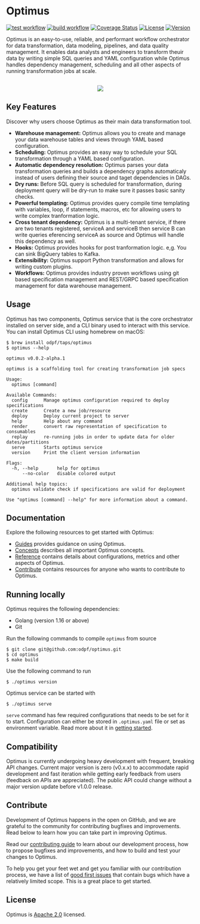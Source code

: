 # Optimus
[![test workflow](https://github.com/odpf/optimus/actions/workflows/test.yml/badge.svg)](test)
[![build workflow](https://github.com/odpf/optimus/actions/workflows/build.yml/badge.svg)](build)
[![Coverage Status](https://coveralls.io/repos/github/odpf/optimus/badge.svg?branch=main)](https://coveralls.io/github/odpf/optimus?branch=main)
[![License](https://img.shields.io/badge/License-Apache%202.0-blue.svg?logo=apache)](LICENSE)
[![Version](https://img.shields.io/github/v/release/odpf/optimus?logo=semantic-release)](Version)

Optimus is an easy-to-use, reliable, and performant workflow orchestrator for data transformation, data modeling, pipelines, and data quality management. It enables data analysts and engineers to transform theuir data by writing simple SQL queries and YAML configuration while Optimus handles dependency management, scheduling and all other aspects of running transformation jobs at scale.

<p align="center" style="margin-top:30px"><img src="./docs/static/img/optimus.svg" /></p>

## Key Features
Discover why users choose Optimus as their main data transformation tool.

* **Warehouse management:** Optimus allows you to create and manage your data warehouse tables and views through YAML based configuration. 
* **Scheduling:** Optimus provides an easy way to schedule your SQL transformation through a YAML based configuration.
* **Automatic dependency resolution:** Optimus parses your data transformation queries and builds a dependency graphs automaticaly instead of users defining their source and taget dependencies in DAGs.
* **Dry runs:** Before SQL query is scheduled for transformation, during deployment query will be dry-run to make sure it passes basic sanity checks.
* **Powerful templating:** Optimus provides query compile time templating with variables, loop, if statements, macros, etc for allowing users to write complex tranformation logic.
* **Cross tenant dependency:** Optimus is a multi-tenant service, if there are two tenants registered, serviceA and serviceB then service B can write queries eferencing serviceA as source and Optimus will handle this dependency as well.
* **Hooks:** Optimus provides hooks for post tranformation logic. e,g. You can sink BigQuery tables to Kafka.
* **Extensibility:** Optimus support Python transformation and allows for writing custom plugins. 
* **Workflows:** Optimus provides industry proven workflows using git based specification management and REST/GRPC based specification management for data warehouse management.

## Usage

Optimus has two components, Optimus service that is the core orchestrator installed on server side, and a CLI binary used to interact with this service. You can install Optimus CLI using homebrew on macOS:

```shell
$ brew install odpf/taps/optimus
$ optimus --help

optimus v0.0.2-alpha.1

optimus is a scaffolding tool for creating transformation job specs

Usage:
  optimus [command]

Available Commands:
  config      Manage optimus configuration required to deploy specifications
  create      Create a new job/resource
  deploy      Deploy current project to server
  help        Help about any command
  render      convert raw representation of specification to consumables
  replay      re-running jobs in order to update data for older dates/partitions
  serve       Starts optimus service
  version     Print the client version information

Flags:
  -h, --help       help for optimus
      --no-color   disable colored output

Additional help topics:
  optimus validate check if specifications are valid for deployment

Use "optimus [command] --help" for more information about a command.
```

## Documentation
Explore the following resources to get started with Optimus:

* [Guides](https://odpf.github.io/optimus/guides/create-job/) provides guidance on using Optimus.
* [Concepts](https://odpf.github.io/optimus/concepts/overview/) describes all important Optimus concepts.
* [Reference](https://odpf.github.io/optimus/reference/api/) contains details about configurations, metrics and other aspects of Optimus.
* [Contribute](https://odpf.github.io/optimus/contribute/contributing/) contains resources for anyone who wants to contribute to Optimus.

## Running locally 

Optimus requires the following dependencies:
* Golang (version 1.16 or above)
* Git

Run the following commands to compile `optimus` from source
```shell
$ git clone git@github.com:odpf/optimus.git
$ cd optimus
$ make build
```
Use the following command to run
```shell
$ ./optimus version
```

Optimus service can be started with
```shell
$ ./optimus serve
```

`serve` command has few required configurations that needs to be set for it to start. Configuration can either be stored
in `.optimus.yaml` file or set as environment variable. Read more about it in [getting started](https://odpf.github.io/optimus/getting-started/configuration/).


## Compatibility
Optimus is currently undergoing heavy development with frequent, breaking API changes. Current major version is zero (v0.x.x) to accommodate rapid development and fast iteration while getting early feedback from users (feedback on APIs are appreciated). The public API could change without a major version update before v1.0.0 release.

## Contribute

Development of Optimus happens in the open on GitHub, and we are grateful to the community for contributing bugfixes and improvements. Read below to learn how you can take part in improving Optimus.

Read our [contributing guide](docs/contribute/contribution.md) to learn about our development process, how to propose bugfixes and improvements, and how to build and test your changes to Optimus.

To help you get your feet wet and get you familiar with our contribution process, we have a list of [good first issues](https://github.com/odpf/optimus/labels/good%20first%20issue) that contain bugs which have a relatively limited scope. This is a great place to get started.


## License
Optimus is [Apache 2.0](LICENSE) licensed.
